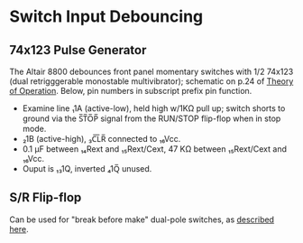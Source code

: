 Switch Input Debouncing
=======================

74x123 Pulse Generator
----------------------

The Altair 8800 debounces front panel momentary switches with 1/2
74x123 (dual retrigggerable monostable multivibrator); schematic on
p.24 of [Theory of Operation][a88theo]. Below, pin numbers in
subscript prefix pin function.

- Examine line ₁1A (active-low), held high w/1KΩ pull up; switch
  shorts to ground via the S̅T̅O̅P̅ signal from the RUN/STOP flip-flop
  when in stop mode.
- ₂1B (active-high), ₃C̅L̅R̅ connected to ₁₆Vcc.
- 0.1 μF between ₁₄Rext and ₁₅Rext/Cext, 47 KΩ between ₁₅Rext/Cext and ₁₆Vcc.
- Ouput is ₁₃1Q, inverted ₄1Q̅ unused.


S/R Flip-flop
-------------

Can be used for "break before make" dual-pole switches, as [described
here][le5.2].



<!-------------------------------------------------------------------->
[a88theo]: http://chiclassiccomp.org/docs/content/computing/MITS/MITS_Altair8800TheoryOperation_1975.pdf
[le5.2]: http://www.learnabout-electronics.org/Digital/dig52.php
